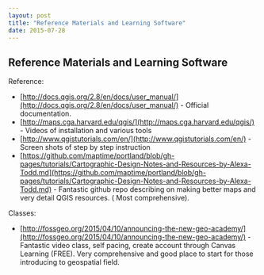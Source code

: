 ```yaml
---
layout: post
title: "Reference Materials and Learning Software"
date: 2015-07-28
---
```


## Reference Materials and Learning Software

Reference:

* [http://docs.qgis.org/2.8/en/docs/user_manual/](http://docs.qgis.org/2.8/en/docs/user_manual/) - Official documentation.
* [http://maps.cga.harvard.edu/qgis/](http://maps.cga.harvard.edu/qgis/) - Videos of installation and various tools
* [http://www.qgistutorials.com/en/](http://www.qgistutorials.com/en/) - Screen shots of step by step instruction
* [https://github.com/maptime/portland/blob/gh-pages/tutorials/Cartographic-Design-Notes-and-Resources-by-Alexa-Todd.md](https://github.com/maptime/portland/blob/gh-pages/tutorials/Cartographic-Design-Notes-and-Resources-by-Alexa-Todd.md) - Fantastic github repo describing on making better maps and very detail QGIS resources. ( Most comprehensive).

Classes:

* [http://fossgeo.org/2015/04/10/announcing-the-new-geo-academy/](http://fossgeo.org/2015/04/10/announcing-the-new-geo-academy/) - Fantastic video class, self pacing, create account through Canvas Learning (FREE). Very comprehensive and good place to start for those introducing to geospatial field.
 